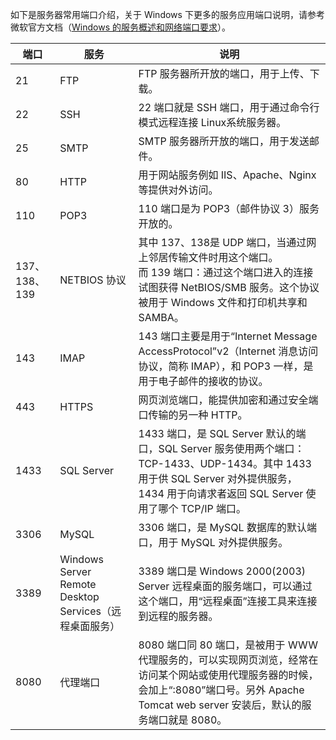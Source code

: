 如下是服务器常用端口介绍，关于 Windows 下更多的服务应用端口说明，请参考微软官方文档（[Windows 的服务概述和网络端口要求](http://support.microsoft.com/zh-cn/help/832017/service-overview-and-network-port-requirements-for-windows?spm=5176.7740724.2.3.omd4DB%3Fspm%3D5176.7740724.2.3.omd4DB)）。

| 端口 | 服务 | 说明 |
|---------|---------|---------|
| 21 | FTP | FTP 服务器所开放的端口，用于上传、下载。 |
| 22 | SSH | 22 端口就是 SSH 端口，用于通过命令行模式远程连接 Linux系统服务器。 |
| 25 | SMTP | SMTP 服务器所开放的端口，用于发送邮件。 |
| 80 | HTTP | 用于网站服务例如 IIS、Apache、Nginx 等提供对外访问。|
| 110 | POP3 | 110 端口是为 POP3（邮件协议 3）服务开放的。 |
| 137、138、139 | NETBIOS 协议 | 其中 137、138是 UDP 端口，当通过网上邻居传输文件时用这个端口。<br>而 139 端口：通过这个端口进入的连接试图获得 NetBIOS/SMB 服务。这个协议被用于 Windows 文件和打印机共享和 SAMBA。 |
| 143 | IMAP | 143 端口主要是用于“Internet Message AccessProtocol”v2（Internet 消息访问协议，简称 IMAP），和 POP3 一样，是用于电子邮件的接收的协议。 |
| 443 | HTTPS | 网页浏览端口，能提供加密和通过安全端口传输的另一种 HTTP。 |
| 1433 | SQL Server | 1433 端口，是 SQL Server 默认的端口，SQL Server 服务使用两个端口：TCP-1433、UDP-1434。其中 1433 用于供 SQL Server 对外提供服务，1434 用于向请求者返回 SQL Server 使用了哪个 TCP/IP 端口。 |
| 3306 | MySQL | 3306 端口，是 MySQL 数据库的默认端口，用于 MySQL 对外提供服务。|
| 3389 | Windows Server Remote Desktop Services（远程桌面服务）| 3389 端口是 Windows  2000(2003) Server 远程桌面的服务端口，可以通过这个端口，用“远程桌面”连接工具来连接到远程的服务器。 |
| 8080 | 代理端口 | 8080 端口同 80 端口，是被用于 WWW 代理服务的，可以实现网页浏览，经常在访问某个网站或使用代理服务器的时候，会加上“:8080”端口号。另外 Apache Tomcat web server 安装后，默认的服务端口就是 8080。 |

